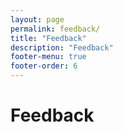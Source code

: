 ```yaml
---
layout: page
permalink: feedback/
title: "Feedback"
description: "Feedback"
footer-menu: true
footer-order: 6
---
```


# Feedback